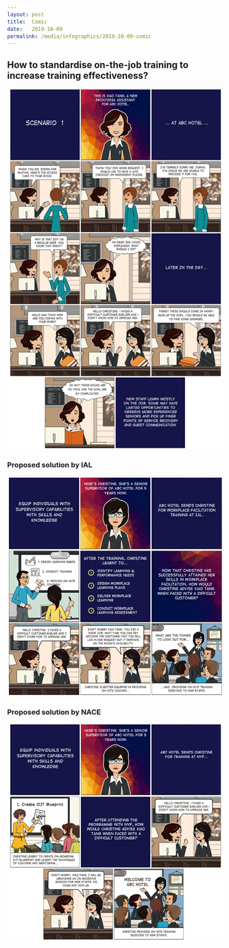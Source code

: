 ```yaml
---
layout: post
title:  Comic
date:   2019-10-09
permalink: /media/infographics/2019-10-09-comic
---
```


## How to standardise on-the-job training to increase training effectiveness?
![OJT](/images/comic1.jpg)



### Proposed solution by IAL
![IAL](/images/comic2.jpg)



### Proposed solution by NACE
![NACE](/images/comic3.jpg)

